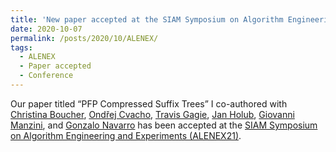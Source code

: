 ```yaml
---
title: 'New paper accepted at the SIAM Symposium on Algorithm Engineering and Experiments (ALENEX21)'
date: 2020-10-07
permalink: /posts/2020/10/ALENEX/
tags:
  - ALENEX
  - Paper accepted
  - Conference
---
```


Our paper titled “PFP Compressed Suffix Trees” I co-authored with [Christina Boucher](https://christinaboucher.com/), [Ondřej Cvacho](https://github.com/vallpaper), [Travis Gagie](https://www.dal.ca/faculty/computerscience/faculty-staff/travis-gagie.html), [Jan Holub](http://www.stringology.org/~holub/), [Giovanni Manzini](https://people.unipmn.it/manzini/), and [Gonzalo Navarro](https://users.dcc.uchile.cl/~gnavarro/) has been accepted at the [SIAM Symposium on Algorithm Engineering and Experiments (ALENEX21)](https://www.siam.org/conferences/cm/conference/alenex21).